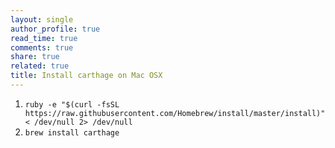 ```yaml
---
layout: single
author_profile: true
read_time: true
comments: true
share: true
related: true
title: Install carthage on Mac OSX
---
```


1. `ruby -e "$(curl -fsSL https://raw.githubusercontent.com/Homebrew/install/master/install)" < /dev/null 2> /dev/null`
2. `brew install carthage`